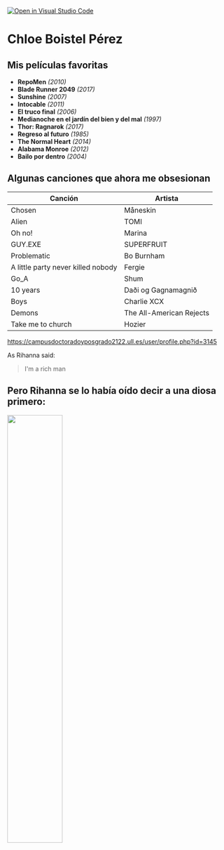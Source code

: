 [![Open in Visual Studio Code](https://classroom.github.com/assets/open-in-vscode-f059dc9a6f8d3a56e377f745f24479a46679e63a5d9fe6f495e02850cd0d8118.svg)](https://classroom.github.com/online_ide?assignment_repo_id=6129499&assignment_repo_type=AssignmentRepo)

# Chloe Boistel Pérez
## Mis películas favoritas

* **RepoMen** *(2010)*
* **Blade Runner 2049** *(2017)*
* **Sunshine** *(2007)*
* **Intocable** *(2011)*
* **El truco final** *(2006)*
* **Medianoche en el jardín del bien y del mal** *(1997)*
* **Thor: Ragnarok** *(2017)*
* **Regreso al futuro** *(1985)*
* **The Normal Heart** *(2014)*
* **Alabama Monroe** *(2012)*
* **Bailo por dentro** *(2004)*


## Algunas canciones que ahora me obsesionan

Canción | Artista
------------ | -------------
Chosen | Måneskin
Alien | TOMI
Oh no! | Marina
GUY.EXE | SUPERFRUIT
Problematic | Bo  Burnham
A little party never killed nobody | Fergie
Go_A | Shum
10 years | Daði og Gagnamagnið
Boys | Charlie XCX
Demons | The All-American Rejects
Take me to church | Hozier

https://campusdoctoradoyposgrado2122.ull.es/user/profile.php?id=3145

As Rihanna said:
> I'm a rich man

## Pero Rihanna se lo había oído decir a una diosa primero:
<img
     width="50%"
     src="https://upload.wikimedia.org/wikipedia/commons/b/bb/Cher_in_2019_cropped.jpg"/>

